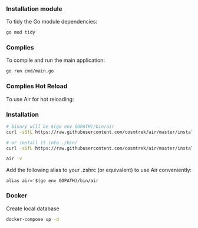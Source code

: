 ### Installation module

To tidy the Go module dependencies:

```bash
go mod tidy
```

### Complies

To compile and run the main application:

```bash
go run cmd/main.go
```

### Complies Hot Reload

To use Air for hot reloading:

### Installation

```bash
# binary will be $(go env GOPATH)/bin/air
curl -sSfL https://raw.githubusercontent.com/cosmtrek/air/master/install.sh | sh -s -- -b $(go env GOPATH)/bin

# or install it into ./bin/
curl -sSfL https://raw.githubusercontent.com/cosmtrek/air/master/install.sh | sh -s

air -v
```

Add the following alias to your .zshrc (or equivalent) to use Air conveniently:

```
alias air='$(go env GOPATH)/bin/air
```

### Docker
Create local database
```bash
docker-compose up -d
```